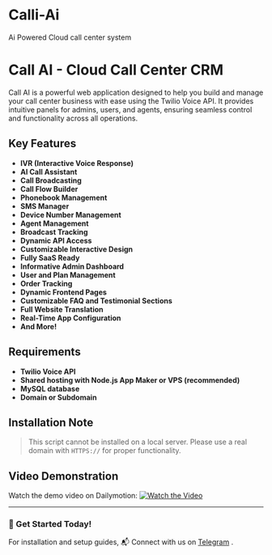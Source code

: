 # Calli-Ai
Ai Powered Cloud call center system

# Call AI - Cloud Call Center CRM


Call AI is a powerful web application designed to help you build and manage your call center business with ease using the Twilio Voice API. It provides intuitive panels for admins, users, and agents, ensuring seamless control and functionality across all operations.

## Key Features
- **IVR (Interactive Voice Response)**
- **AI Call Assistant**
- **Call Broadcasting**
- **Call Flow Builder**
- **Phonebook Management**
- **SMS Manager**
- **Device Number Management**
- **Agent Management**
- **Broadcast Tracking**
- **Dynamic API Access**
- **Customizable Interactive Design**
- **Fully SaaS Ready**
- **Informative Admin Dashboard**
- **User and Plan Management**
- **Order Tracking**
- **Dynamic Frontend Pages**
- **Customizable FAQ and Testimonial Sections**
- **Full Website Translation**
- **Real-Time App Configuration**
- **And More!**

## Requirements
- **Twilio Voice API**
- **Shared hosting with Node.js App Maker or VPS (recommended)**
- **MySQL database**
- **Domain or Subdomain**

## Installation Note
> This script cannot be installed on a local server. Please use a real domain with `HTTPS://` for proper functionality.

## Video Demonstration
Watch the demo video on Dailymotion:
[![Watch the Video](https://dailymotion.com/thumbnail/video/k15QSF2OWf4o0QCCSCy)](https://dai.ly/k15QSF2OWf4o0QCCSCy)



---

### 🚀 Get Started Today!
For installation and setup guides,  📬 Connect with us on [Telegram](https://t.me/mjweb3)
. 


